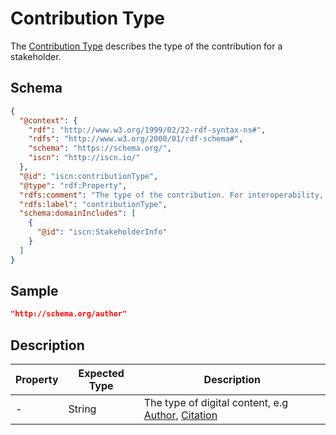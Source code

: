 # Contribution Type

The [Contribution Type](#) describes the type of the contribution for a stakeholder.

## Schema

```json
{
  "@context": {
    "rdf": "http://www.w3.org/1999/02/22-rdf-syntax-ns#",
    "rdfs": "http://www.w3.org/2000/01/rdf-schema#",
    "schema": "https://schema.org/",
    "iscn": "http://iscn.io/"
  },
  "@id": "iscn:contributionType",
  "@type": "rdf:Property",
  "rdfs:comment": "The type of the contribution. For interoperability, users are encouraged to use existing schema IRIs (e.g. http://schema.org/author, http://schema.org/publisher, http://schema.org/citation, http://schema.org/isBasedOn, http://schema.org/hasPart) for this field.",
  "rdfs:label": "contributionType",
  "schema:domainIncludes": [
    {
      "@id": "iscn:StakeholderInfo"
    }
  ]
}
```

## Sample

```json
"http://schema.org/author"
```

## Description

| Property | Expected Type | Description                                                                                                 |
| -------- | ------------- | ----------------------------------------------------------------------------------------------------------- |
| -        | String        | The type of digital content, e.g [Author](http://schema.org/author), [Citation](http://schema.org/citation) |
